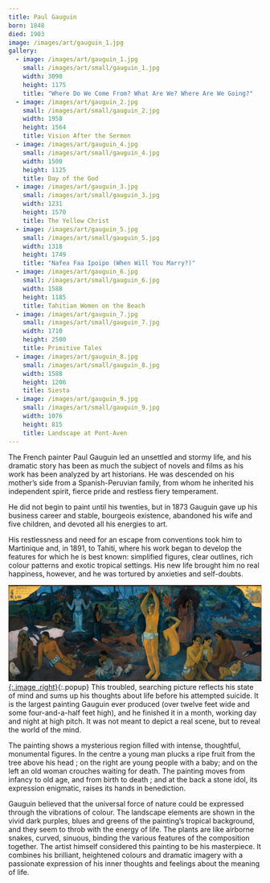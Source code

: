 ```yaml
---
title: Paul Gauguin
born: 1848
died: 1903
image: /images/art/gauguin_1.jpg
gallery:
  - image: /images/art/gauguin_1.jpg
    small: /images/art/small/gauguin_1.jpg
    width: 3090
    height: 1175
    title: "Where Do We Come From? What Are We? Where Are We Going?"
  - image: /images/art/gauguin_2.jpg
    small: /images/art/small/gauguin_2.jpg
    width: 1958
    height: 1564
    title: Vision After the Sermon
  - image: /images/art/gauguin_4.jpg
    small: /images/art/small/gauguin_4.jpg
    width: 1500
    height: 1125
    title: Day of the God
  - image: /images/art/gauguin_3.jpg
    small: /images/art/small/gauguin_3.jpg
    width: 1231
    height: 1570
    title: The Yellow Christ
  - image: /images/art/gauguin_5.jpg
    small: /images/art/small/gauguin_5.jpg
    width: 1318
    height: 1749
    title: "Nafea Faa Ipoipo (When Will You Marry?)"
  - image: /images/art/gauguin_6.jpg
    small: /images/art/small/gauguin_6.jpg
    width: 1588
    height: 1185
    title: Tahitian Women on the Beach
  - image: /images/art/gauguin_7.jpg
    small: /images/art/small/gauguin_7.jpg
    width: 1710
    height: 2500
    title: Primitive Tales
  - image: /images/art/gauguin_8.jpg
    small: /images/art/small/gauguin_8.jpg
    width: 1588
    height: 1206
    title: Siesta
  - image: /images/art/gauguin_9.jpg
    small: /images/art/small/gauguin_9.jpg
    width: 1076
    height: 815
    title: Landscape at Pont-Aven
---
```


The French painter Paul Gauguin led an unsettled and stormy life, and his
dramatic story has been as much the subject of novels and films as his work has
been analyzed by art historians. He was descended on his mother’s side from a
Spanish-Peruvian family, from whom he inherited his independent spirit, fierce
pride and restless fiery temperament.

He did not begin to paint until his twenties, but in 1873 Gauguin gave up his
business career and stable, bourgeois existence, abandoned his wife and five
children, and devoted all his energies to art.

His restlessness and need for an escape from conventions took him to Martinique
and, in 1891, to Tahiti, where his work began to develop the features for which
he is best known: simplified figures, clear outlines, rich colour patterns and
exotic tropical settings. His new life brought him no real happiness, however,
and he was tortured by anxieties and self-doubts.

[![Where Do We Come From? What Are We? Where Are We Going?](/images/art/gauguin_1.jpg){:.image .right}](/images/art/gauguin_1.jpg){:.popup}
This troubled, searching picture reflects his state of mind and sums up his
thoughts about life before his attempted suicide. It is the largest painting
Gauguin ever produced (over twelve feet wide and some four-and-a-half feet
high), and he finished it in a month, working day and night at high pitch. It
was not meant to depict a real scene, but to reveal the world of the mind.

The painting shows a mysterious region filled with intense, thoughtful,
monumental figures. In the centre a young man plucks a ripe fruit from the tree
above his head ; on the right are young people with a baby; and on the left an
old woman crouches waiting for death. The painting moves from infancy to old
age, and from birth to death ; and at the back a stone idol, its expression
enigmatic, raises its hands in benediction.

Gauguin believed that the universal force of nature could be expressed through
the vibrations of colour. The landscape elements are shown in the vivid dark
purples, blues and greens of the painting’s tropical background, and they seem
to throb with the energy of life. The plants are like airborne snakes, curved,
sinuous, binding the various features of the composition together. The artist
himself considered this painting to be his masterpiece. It combines his
brilliant, heightened colours and dramatic imagery with a passionate expression
of his inner thoughts and feelings about the meaning of life.
